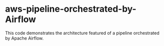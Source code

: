 # aws-pipeline-orchestrated-by-Airflow
This code demonstrates the architecture featured of a pipeline orchestrated by Apache Airflow.

